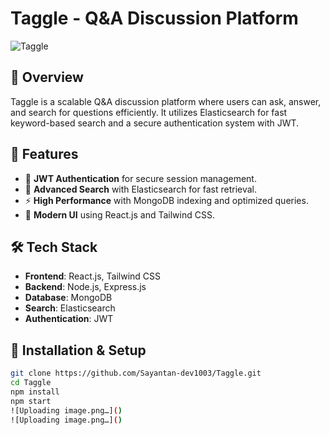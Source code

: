 # Taggle - Q&A Discussion Platform

![Taggle](https://img.shields.io/badge/Tech-Node.js%20%7C%20React.js%20%7C%20MongoDB-blue)

## 📌 Overview
Taggle is a scalable Q&A discussion platform where users can ask, answer, and search for questions efficiently. It utilizes Elasticsearch for fast keyword-based search and a secure authentication system with JWT.

## 🚀 Features
- 🔐 **JWT Authentication** for secure session management.
- 🔎 **Advanced Search** with Elasticsearch for fast retrieval.
- ⚡ **High Performance** with MongoDB indexing and optimized queries.
- 🎨 **Modern UI** using React.js and Tailwind CSS.

## 🛠 Tech Stack
- **Frontend**: React.js, Tailwind CSS
- **Backend**: Node.js, Express.js
- **Database**: MongoDB
- **Search**: Elasticsearch
- **Authentication**: JWT

## 🔧 Installation & Setup
```bash
git clone https://github.com/Sayantan-dev1003/Taggle.git
cd Taggle
npm install
npm start
![Uploading image.png…]()
![Uploading image.png…]()
